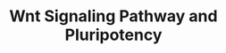 ---
annotations:
- type: Pathway Ontology
  value: Wnt signaling pathway
- type: Cell Type Ontology
  value: pluripotent stem cell
authors:
- MaintBot
- Khanspers
- Mkutmon
- AlexanderPico
- Egonw
description: This pathway was adapted from several resources and is designed to provide
  a theoretical frame-work for examining Wnt signaling and interacting components
  in the context of embryonic stem-cell pluripotency and self-renewal.  A central
  organizing theme of this pathway are known drug targets which promote self-renewal
  or pluripotency (BIO and IQ-1)  and implicated upstream regulators of the core pluripotency
  transcriptional components (e.g. Nanog).  It should be noted  that it is unclear
  whether all the depicted components participate in this pathway in human embryonic
  stem cells.  Interactions and object/gene groups for the pathway exist for the majority
  of components.
last-edited: 2021-03-09
organisms:
- Danio rerio
redirect_from:
- /index.php/Pathway:WP1344
- /instance/WP1344
schema-jsonld:
- '@context': https://schema.org/
  '@id': https://wikipathways.github.io/pathways/WP1344.html
  '@type': Dataset
  creator:
    '@type': Organization
    name: WikiPathways
  description: This pathway was adapted from several resources and is designed to
    provide a theoretical frame-work for examining Wnt signaling and interacting components
    in the context of embryonic stem-cell pluripotency and self-renewal.  A central
    organizing theme of this pathway are known drug targets which promote self-renewal
    or pluripotency (BIO and IQ-1)  and implicated upstream regulators of the core
    pluripotency transcriptional components (e.g. Nanog).  It should be noted  that
    it is unclear whether all the depicted components participate in this pathway
    in human embryonic stem cells.  Interactions and object/gene groups for the pathway
    exist for the majority of components.
  keywords:
  - apc
  - fzd3a
  - ppp2r2d
  - LOC100330801
  - MMP7
  - FZD8
  - PPM1J
  - csnk1da
  - PLAU
  - P300
  - ppp2r2bb
  - wnt16
  - wnt2ba
  - Apoptosis
  - prkd1
  - TCF7L2
  - wnt3
  - gpc4
  - FZD10
  - dvl2
  - FRAT1
  - axin2
  - zbtb33
  - PPP2R1A
  - CCND3
  - fzd5
  - fzd2
  - fbxw2
  - MYC
  - CBP
  - ppp2cb
  - TCF7L1
  - prkcq
  - mapk10
  - prkcha
  - sox2
  - ESRRB
  - ppp2r5eb
  - ctnnb1
  - wnt3a
  - lrp5
  - wnt5b
  - prkcz
  - racgap1
  - FOXD3
  - ccnd2a
  - fosl1
  - wnt4a
  - wnt5a
  - NFYA
  - NANOG
  - FZD7
  - tp53
  - zgc:153713
  - mapk9
  - jun
  - foxj1a
  - LOC100335012
  - LOC561831
  - nkd1
  - TCF7
  - wnt10b
  - wnt7aa
  - prkcbb
  - NLK
  - LOC100333651
  - prkcea
  - ppp2r5c
  - ppp2r4
  - LOC100149082
  - wnt7bb
  - lef1
  - POU5F1
  - CTNND1
  - prkca
  - fzd6
  - zgc:56064
  - wnt11r
  - zgc:136929
  - si:ch211-269e2.2
  - axin1
  - CTBP2
  - ccnd1
  - pafah1b1b
  - wnt2bb
  - PRKCD
  - ldlr
  - wnt9b
  - LOC565849
  - dvl1b
  - Prkcc
  - map3k7
  - nkd2b
  - 26S Proteasome Degradation
  - lrp6
  - FZD9
  - wnt1
  - wnt10a
  - prkci
  - ppp2r1b
  - gsk3b
  - zgc:194761
  - Groucho
  license: CC0
  name: Wnt Signaling Pathway and Pluripotency
seo: CreativeWork
title: Wnt Signaling Pathway and Pluripotency
wpid: WP1344
---